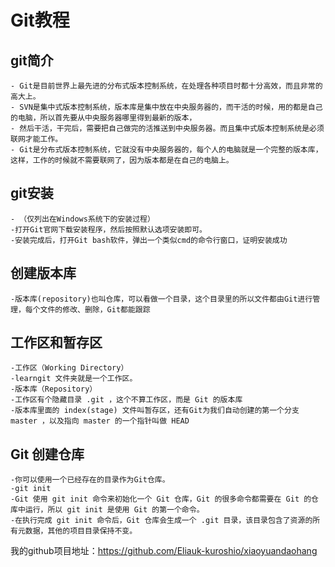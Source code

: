 # Git教程   
##  git简介  
    - Git是目前世界上最先进的分布式版本控制系统，在处理各种项目时都十分高效，而且非常的高大上。  
    - SVN是集中式版本控制系统，版本库是集中放在中央服务器的，而干活的时候，用的都是自己的电脑，所以首先要从中央服务器哪里得到最新的版本，  
    - 然后干活，干完后，需要把自己做完的活推送到中央服务器。而且集中式版本控制系统是必须联网才能工作。  
    - Git是分布式版本控制系统，它就没有中央服务器的，每个人的电脑就是一个完整的版本库，这样，工作的时候就不需要联网了，因为版本都是在自己的电脑上。  
##  git安装  
    - （仅列出在Windows系统下的安装过程）  
    -打开Git官网下载安装程序，然后按照默认选项安装即可。  
    -安装完成后，打开Git bash软件，弹出一个类似cmd的命令行窗口，证明安装成功        
##  创建版本库   
    -版本库(repository)也叫仓库，可以看做一个目录，这个目录里的所以文件都由Git进行管理，每个文件的修改、删除，Git都能跟踪    
##  工作区和暂存区  
    -工作区（Working Directory）  
    -learngit 文件夹就是一个工作区。  
    -版本库（Repository）  
    -工作区有个隐藏目录 .git ，这个不算工作区，而是 Git 的版本库  
    -版本库里面的 index(stage) 文件叫暂存区，还有Git为我们自动创建的第一个分支 master ，以及指向 master 的一个指针叫做 HEAD  
##  Git 创建仓库

    -你可以使用一个已经存在的目录作为Git仓库。
    -git init
    -Git 使用 git init 命令来初始化一个 Git 仓库，Git 的很多命令都需要在 Git 的仓库中运行，所以 git init 是使用 Git 的第一个命令。
    -在执行完成 git init 命令后，Git 仓库会生成一个 .git 目录，该目录包含了资源的所有元数据，其他的项目目录保持不变。
我的github项目地址：https://github.com/Eliauk-kuroshio/xiaoyuandaohang  
